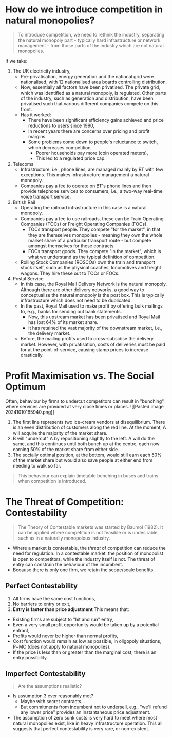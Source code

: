 # How do we introduce competition in natural monopolies?
>To introduce competition, we need to rethink the industry, separating the natural monopoly part - typically hard infrastructure or network management - from those parts of the industry which are not natural monopolies.

If we take:
1. The UK electricity industry,
	- Pre-privatisation, energy generation and the national grid were nationalised, with 12 nationalised area boards controlling distribution.
	- Now, essentially all factors have been privatised. The private grid, which was identified as a natural monopoly, is regulated. Other parts of the industry, such as generation and distribution, have been privatised such that various different companies compete on this front.
	- Has it worked:
		- There have been significant efficiency gains achieved and price reductions to users since 1990,
		- In recent years there are concerns over pricing and profit margins.
		- Some problems come down to people's reluctance to switch, which decreases competition.
			- Poorer households pay more (coin operated meters),
			- This led to a regulated price cap.
2. Telecoms
	- Infrastructure, i.e., phone lines, are managed mainly by BT with few exceptions. This makes infrastructure management a natural monopoly.
	- Companies pay a fee to operate on BT's phone lines and then provide telephone services to consumers, i.e., a two-way real-time voice transport service.
3. British Rail
	- Operating the railroad infrastructure in this case is a natural monopoly.
	- Companies pay a fee to use railroads, these can be Train Operating Companies (TOCs) or Freight Operating Companies (FOCs).
		- TOCs transport people. They compete "for the market", in that they are themselves monopolies - meaning they own the whole market share of a particular transport route - but compete amongst themselves for these contracts.
		- FOCs transport goods. They compete "in the market", which is what we understand as the typical definition of competition.
	- Rolling Stock Companies (ROSCOs) own the train and transport stock itself, such as the physical coaches, locomotives and freight wagons. They hire these out to TOCs or FOCs.
4. Postal Service
	- In this case, the Royal Mail Delivery Network is the natural monopoly. Although there are other delivery networks, a good way to conceptualise the natural monopoly is the post box. This is typically infrastructure which does not need to be duplicated.
	- In the past, Royal Mail used to make profit by offering bulk mailings to, e.g., banks for sending out bank statements.
		- Now, this upstream market has been privatised and Royal Mail has lost 64% of its market share.
		- It has retained the vast majority of the downstream market, i.e., the delivery market.
	- Before, the mailing profits used to cross-subsidise the delivery market. However, with privatisation, costs of deliveries must be paid for at the point-of-service, causing stamp prices to increase drastically.
# Profit Maximisation vs. The Social Optimum
Often, behaviour by firms to undercut competitors can result in "bunching", where services are provided at very close times or places.
![[Pasted image 20241010185940.png]]
1. The first line represents two ice-cream vendors at disequilibrium. There is an even distribution of customers along the red line. At the moment, A will acquire the majority of the market share.
2. B will "undercut" A by repositioning slightly to the left. A will do the same, and this continues until both bunch up at the centre, each now earning 50% of the market share from either side.
3. The socially optimal position, at the bottom, would still earn each 50% of the market share but would also save people at either end from needing to walk so far.
>This behaviour can explain timetable bunching in buses and trains when competition is introduced.

# The Threat of Competition: Contestability
>The Theory of Contestable markets was started by Baumol (1982).
>It can be applied where competition is not feasible or is undesirable, such as in a naturally monopolous industry.
- Where a market is contestable, the *threat* of competition can reduce the need for regulation.
In a contestable market, the position of monopolist is open to competitors, while the industry itself is not. The threat of entry can constrain the behaviour of the incumbent.
- Because there is only one firm, we retain the scope/scale benefits.
## Perfect Contestability
1. All firms have the same cost functions,
2. No barriers to entry or exit,
3. **Entry is faster than price adjustment**
This means that:
- Existing firms are subject to "hit and run" entry,
- Even a very small profit opportunity would be taken up by a potential entrant,
- Profits would never be higher than normal profits,
- Cost function would remain as low as possible,
In oligopoly situations, P=MC (does not apply to natural monopolies).
- If the price is less than or greater than the marginal cost, there is an entry possibility.
## Imperfect Contestability
>Are the assumptions realistic?
- Is assumption 3 ever reasonably met?
	- Maybe with secret contracts...
	- But commitments from incumbent not to undersell, e.g., "we'll refund any lower price" provides an instantaneous price adjustment.
- The assumption of zero sunk costs is very hard to meet where most natural monopolies exist, like in heavy infrastructure operation.
This all suggests that perfect contestability is very rare, or non-existent.
